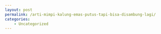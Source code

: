 ```yaml
---
layout: post
permalink: /arti-mimpi-kalung-emas-putus-tapi-bisa-disambung-lagi/
categories:
    - Uncategorized
---
```


